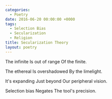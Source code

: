 ```yaml
---
categories:
  - Poetry
date: 2016-06-20 00:00:00 +0000
tags:
  - Selection Bias
  - Secularization
  - Religion
title: Secularization Theory
layout: poetry
---
```


The infinite
Is out of range
Of the finite.

The ethereal
Is overshadowed
By the limelight.

It's expanding
Just beyond
Our peripheral vision.

Selection bias
Negates
The tool's precision.

